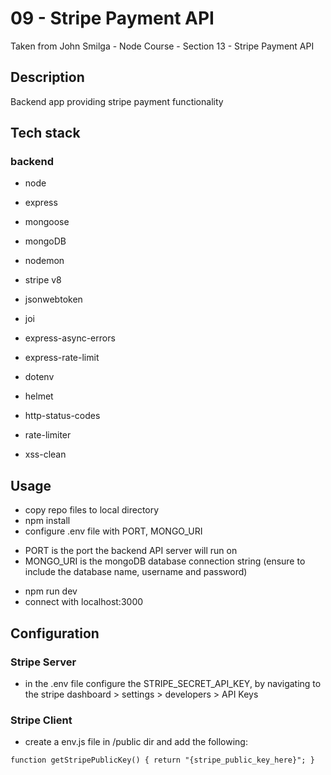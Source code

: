# 09 - Stripe Payment API

Taken from John Smilga - Node Course - Section 13 - Stripe Payment API

## Description

Backend app providing stripe payment functionality

## Tech stack

### backend

- node
- express
- mongoose
- mongoDB
- nodemon
- stripe v8
- jsonwebtoken
- joi

- express-async-errors
- express-rate-limit
- dotenv
- helmet
- http-status-codes
- rate-limiter
- xss-clean

## Usage

- copy repo files to local directory
- npm install
- configure .env file with PORT, MONGO_URI

* PORT is the port the backend API server will run on
* MONGO_URI is the mongoDB database connection string (ensure to include the database name, username and password)

- npm run dev
- connect with localhost:3000

## Configuration

### Stripe Server

- in the .env file configure the STRIPE_SECRET_API_KEY, by navigating to the stripe dashboard > settings > developers > API Keys

### Stripe Client

- create a env.js file in /public dir and add the following:

`function getStripePublicKey() {
  return "{stripe_public_key_here}";
}`
